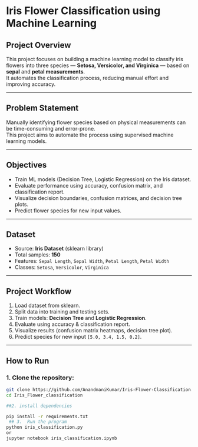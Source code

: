 # Iris Flower Classification using Machine Learning

## Project Overview
This project focuses on building a machine learning model to classify iris flowers into three species — **Setosa, Versicolor, and Virginica** — based on **sepal** and **petal measurements**.  
It automates the classification process, reducing manual effort and improving accuracy.

---

## Problem Statement
Manually identifying flower species based on physical measurements can be time-consuming and error-prone.  
This project aims to automate the process using supervised machine learning models.

---

## Objectives
- Train ML models (Decision Tree, Logistic Regression) on the Iris dataset.  
- Evaluate performance using accuracy, confusion matrix, and classification report.  
- Visualize decision boundaries, confusion matrices, and decision tree plots.  
- Predict flower species for new input values.  

---

## Dataset
- Source: **Iris Dataset** (sklearn library)  
- Total samples: **150**  
- Features: `Sepal Length`, `Sepal Width`, `Petal Length`, `Petal Width`  
- Classes: `Setosa`, `Versicolor`, `Virginica`  

---

## Project Workflow
1. Load dataset from sklearn.  
2. Split data into training and testing sets.  
3. Train models: **Decision Tree** and **Logistic Regression**.  
4. Evaluate using accuracy & classification report.  
5. Visualize results (confusion matrix heatmaps, decision tree plot).  
6. Predict species for new input `[5.0, 3.4, 1.5, 0.2]`.  

---

## How to Run
### 1. Clone the repository:
```bash
git clone https://github.com/AnandmaniKumar/Iris-Flower-Classification.git
cd Iris_Flower_classification 

##2. install dependencies 

pip install -r requirements.txt
 ## 3.  Run the program 
python iris_classification.py
or
jupyter notebook iris_classification.ipynb

